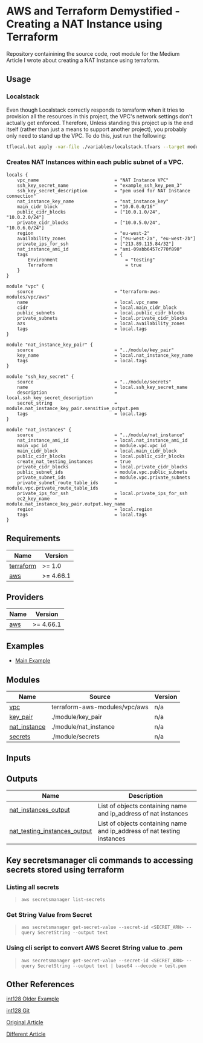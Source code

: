 # AWS and Terraform Demystified - Creating a NAT Instance using Terraform

Repository containining the source code, root module for the Medium Article I wrote about creating a NAT Instance using terraform.

## Usage

### Localstack

Even though Localstack correctly responds to terraform when it tries to provision all the resources in this project, the VPC's network settings don't actually get enforced. Therefore, Unless standing this project up is the end itself (rather than just a means to support another project), you probably only need to stand up the VPC. To do this, just run the following:

```bash
tflocal.bat apply -var-file ./variables/localstack.tfvars --target module.vpc
```

### Creates NAT Instances within each public subnet of a VPC.

```hcl
locals {
    vpc_name                            = "NAT Instance VPC"
    ssh_key_secret_name                 = "example_ssh_key_pem_3"
    ssh_key_secret_description          = "pem used for NAT Instance connection"
    nat_instance_key_name               = "nat_instance_key"
    main_cidr_block                     = "10.0.0.0/16"
    public_cidr_blocks                  = ["10.0.1.0/24", "10.0.2.0/24"]
    private_cidr_blocks                 = ["10.0.5.0/24", "10.0.6.0/24"]
    region                              = "eu-west-2"
    availability_zones                  = ["eu-west-2a", "eu-west-2b"]
    private_ips_for_ssh                 = ["213.89.115.84/32"]
    nat_instance_ami_id                 = "ami-09abb6457c770f890"
    tags                                = {
        Environment                         = "testing"
        Terraform                           = true
    }
}

module "vpc" {
    source                              = "terraform-aws-modules/vpc/aws"
    name                                = local.vpc_name
    cidr                                = local.main_cidr_block
    public_subnets                      = local.public_cidr_blocks
    private_subnets                     = local.private_cidr_blocks
    azs                                 = local.availability_zones
    tags                                = local.tags
}

module "nat_instance_key_pair" {
    source                              = "../module/key_pair"
    key_name                            = local.nat_instance_key_name
    tags                                = local.tags
}

module "ssh_key_secret" {
    source                              = "../module/secrets"
    name                                = local.ssh_key_secret_name
    description                         = local.ssh_key_secret_description
    secret_string                       = module.nat_instance_key_pair.sensitive_output.pem
    tags                                = local.tags
}

module "nat_instances" {
    source                              = "../module/nat_instance"
    nat_instance_ami_id                 = local.nat_instance_ami_id
    main_vpc_id                         = module.vpc.vpc_id
    main_cidr_block                     = local.main_cidr_block
    public_cidr_blocks                  = local.public_cidr_blocks
    create_nat_testing_instances        = true
    private_cidr_blocks                 = local.private_cidr_blocks
    public_subnet_ids                   = module.vpc.public_subnets
    private_subnet_ids                  = module.vpc.private_subnets
    private_subnet_route_table_ids      = module.vpc.private_route_table_ids
    private_ips_for_ssh                 = local.private_ips_for_ssh
    ec2_key_name                        = module.nat_instance_key_pair.output.key_name
    region                              = local.region
    tags                                = local.tags
}
```

## Requirements

| Name | Version |
|------|---------|
| <a name="requirement_terraform"></a> [terraform](#requirement\_terraform) | >= 1.0 |
| <a name="requirement_aws"></a> [aws](#requirement\_aws) | >= 4.66.1 |

## Providers

| Name | Version |
|------|---------|
| <a name="provider_aws"></a> [aws](#provider\_aws) | >= 4.66.1 |

## Examples

- [Main Example](https://github.com/Mark-Barbaric/aws-and-terraform-demystified-nat-instance/examples)

## Modules

| Name | Source | Version |
|------|--------|---------|
| <a name="vpc"></a> [vpc](https://github.com/terraform-aws-modules/terraform-aws-vpc) | terraform-aws-modules/vpc/aws | n/a |
| <a name="key_pair"></a> [key_pair](#module\key_pair) | ./module/key_pair | n/a |
| <a name="nat_instance"></a> [nat_instance](#module\nat_instance) | ./module/nat_instance | n/a |
| <a name="secrets"></a> [secrets](#module\secrets) | ./module/secrets | n/a |

## Inputs


## Outputs


| Name | Description |
|------|-------------|
| <a name="nat_instances_output"></a> [nat_instances_output](#modules/nat_instance) | List of objects containing name and ip_address of nat instances |
| <a name="nat_testing_instances_output"></a> [nat_testing_instances_output](#/module/nat_instance) | List of objects containing name and ip_address of nat testing instances |

## Key secretsmanager cli commands to accessing secrets stored using terraform

### Listing all secrets

>`aws secretsmanager list-secrets`

### Get String Value from Secret

>`aws secretsmanager get-secret-value --secret-id <SECRET_ARN> --query SecretString --output text`

### Using cli script to convert AWS Secret String value to .pem

>`aws secretsmanager get-secret-value --secret-id <SECRET_ARN> --query SecretString --output text | base64 --decode > test.pem`

## Other References

[int128 Older Example](https://registry.terraform.io/modules/int128/nat-instance/aws/latest)

[int128 Git](https://github.com/int128/terraform-aws-nat-instance)

[Original Article](https://markbarbaric.medium.com/aws-demystified-creating-a-nat-instance-using-terraform-2ba7c8dbac7e)

[Different Article](https://medium.com/@gazick/how-to-assign-a-static-ip-address-to-aws-lambda-using-nat-instance-2eab02b76d12)
